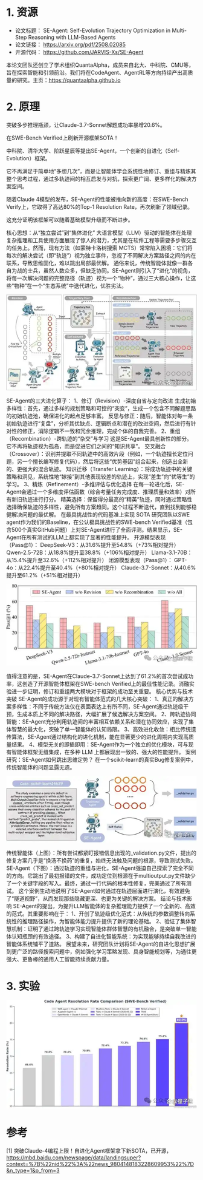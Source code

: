 # 1. 资源

- 论文标题： SE-Agent: Self-Evolution Trajectory Optimization in Multi-Step Reasoning with LLM-Based Agents
- 论文链接： https://arxiv.org/pdf/2508.02085
- 开源代码： https://github.com/JARVIS-Xs/SE-Agent

本论文团队还创立了学术组织QuantaAlpha，成员来自北大、中科院、CMU等，旨在探索智能和引领前沿。我们将在CodeAgent、AgentRL等方向持续产出高质量的研究。主页：https://quantaalpha.github.io

# 2. 原理

突破多步推理瓶颈，让Claude-3.7-Sonnet解题成功率暴增20.6%。

在SWE-Bench Verified上刷新开源框架SOTA！

中科院、清华大学、阶跃星辰等提出SE-Agent，一个创新的自进化（Self-Evolution）框架。

它不再满足于简单地“多想几次”，而是让智能体学会系统性地修订、重组与精炼其整个思考过程，通过多轨迹间的相互启发与对抗，探索更广阔、更多样化的解决方案空间。

随着Claude 4模型的发布，SE-Agent的性能被推向新的高度：在SWE-Bench Verify上，它取得了高达80%的Top-1 Resolution Rate，再次刷新了领域纪录。

这充分证明该框架可以随着基础模型升级而不断进步。

核心思想：从“独立尝试”到“集体进化”
大语言模型（LLM）驱动的智能体在处理复杂推理和工具使用方面展现了惊人的潜力，尤其是在软件工程等需要多步骤交互的任务上。然而，现有方法（如蒙特卡洛树搜索
MCTS）常常陷入困境：它们将每次的解决尝试（即“轨迹”）视为独立事件，忽视了不同解决方案路径之间的内在联系，导致思维固化，难以跳出局部最优解。
通俗来说，传统智能体就像一群各自为战的士兵，虽然人数众多，但缺乏协同。SE-Agent则引入了“进化”的视角，将每一次解决问题的完整路径（轨迹）视为一个“物种”，通过三大核心操作，让这些“物种”在一个“生态系统”中迭代进化，优胜劣汰。

![img.png](.07_se_agent/系统架构.png)

SE-Agent的三大进化算子：
1、修订（Revision）-深度自省与定向改进
生成初始多样性：首先，通过多样的规划策略和可控的“突变”，生成一个包含不同解题思路的初始轨迹池，确保进化的起点足够丰富。
反思与修正：随后，智能体对每一条初始轨迹进行“复盘”，分析其优缺点、逻辑断点和潜在的改进空间，然后进行有针对性的修正，消除逻辑不一致和冗余推理，完成个体的自我完善。
2、重组（Recombination）-跨轨迹的“杂交”与学习
这是SE-Agent最具创新性的部分。它不再将轨迹视为孤岛，而是促进它们之间的“知识共享”。
交叉融合（Crossover）：识别并提取不同轨迹中的高效片段（例如，一个轨迹擅长定位问题，另一个擅长编写修复代码），然后将这些“优势基因”组合起来，创造出全新的、更强大的混合轨迹。
知识迁移（Transfer Learning）：将成功轨迹中的关键策略和洞见，系统性地“嫁接”到其他表现较差的轨迹上，实现“差生”向“优等生”的学习。
3、精炼（Refinement）-多维评估与优化选择
在每一轮进化后，SE-Agent会通过一个多维度评估函数（综合考量任务完成度、推理质量和效率）对所有新旧轨迹进行打分。
精英选择：保留得分最高的“精英”轨迹，同时通过策略性选择确保轨迹的多样性，避免所有方案趋同。这个过程不断迭代，直到找到能够稳健解决问题的最优解。
在最具挑战性的代码基准上实现 SOTA
研究团队以SWE agent作为我们的Baseline，在公认极具挑战性的SWE-bench Verified基准（包含500个真实GitHub问题）上对SE-Agent进行了全面评测。结果显示，SE-Agent在所有测试的LLM上都实现了显著的性能提升。
开源模型表现（Pass@1）：
DeepSeek-V3：从31.6%提升至54.8%（+73%相对提升）
Qwen-2.5-72B：从18.8%提升至38.8%（+106%相对提升）
Llama-3.1-70B：从15.4%提升至32.6%（+112%相对提升）
闭源模型表现（Pass@1）：
GPT-4o：从22.4%提升至40.4%（+80%相对提升）
Claude-3.7-Sonnet：从40.6%提升至61.2%（+51%相对提升）

![img.png](.07_se_agent/性能对比.png)

值得注意的是，SE-Agent在Claude-3.7-Sonnet上达到了61.2%的首次尝试成功率，这创造了开源智能体框架在SWE-bench Verified上的最佳性能记录。消融实验进一步证明，修订和重组两大模块对于框架的成功至关重要。
核心优势与技术突破
SE-Agent的成功源于对现有智能体范式的几大核心突破：
1、真正的解决方案多样性：不同于传统方法仅在表面表达上有所不同，SE-Agent通过轨迹级干预，生成本质上不同的解决路径，大幅扩展了候选解决方案空间。
2、跨轨迹协同智能：SE-Agent充分利用轨迹间的丰富相互依赖关系和潜在协同效应，实现了集体智慧的最大化，突破了单一智能体的认知局限。
3、高效进化收敛：相比传统遗传算法，SE-Agent通过结构化的进化机制，能在显著更少的进化周期内实现高质量结果。
4、模型无关的即插即用：SE-Agent作为一个独立的优化模块，可与现有智能体框架无缝集成，在多种 LLM 上都展现出一致的、强大的性能提升。
案例研究：SE-Agent如何跳出思维定势？
在一个scikit-learn的真实Bug修复案例中，传统智能体的问题显露无遗。

![img.png](.07_se_agent/架构2.png)

传统智能体（上图）：所有尝试都紧盯报错信息出现的_validation.py文件，提出的修复方案几乎是“换汤不换药”的重复，始终无法触及问题的根源，导致测试失败。
SE-Agent（下图）：通过轨迹的重组与进化，SE-Agent强迫自己探索了完全不同的方向。它跳出了最初报错的文件，成功定位到根源在于multioutput.py文件缺少了一个关键字段的写入。最终，通过一行代码的根本性修复，完美通过了所有测试。
这个案例生动地说明了SE-Agent如何通过在轨迹层面进行演化，有效避免了“隧道视野”，从而发现那些隐藏更深、也更为关键的解决方案。
结论与技术影响
SE-Agent的提出，为提升LLM智能体的复杂推理能力提供了一个全新的、高效的范式。其重要影响在于：
1、开创了轨迹级优化范式：从传统的参数调整转向系统性的推理路径操作，为智能体能力提升提供了新的理论基础。
2、验证了集体智慧机制：证明了通过跨轨迹学习实现智能体群体智慧的有机融合，是突破单一智能体认知瓶颈的有效途径。
3、构建了自进化智能系统：为实现能够持续自我改进的智能体系统铺平了道路。
展望未来，研究团队计划将SE-Agent的自进化思想扩展到更广泛的路径搜索问题中，例如强化学习策略发现、具身智能规划等，为通往更强大、更鲁棒的通用人工智能持续贡献力量。

# 3. 实验

![img.png](.07_se_agent/se_agent性能.png)

# 参考

[1] 突破Claude-4编程上限！自进化Agent框架拿下新SOTA，已开源，https://mbd.baidu.com/newspage/data/landingsuper?context=%7B%22nid%22%3A%22news_9804148183228609953%22%7D&n_type=1&p_from=3